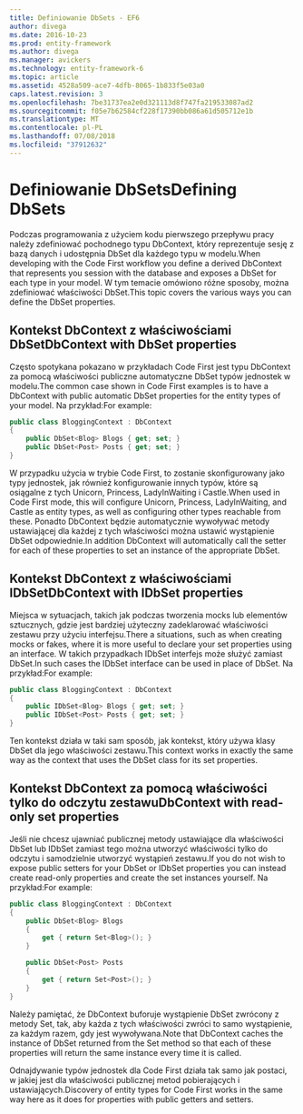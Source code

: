 ```yaml
---
title: Definiowanie DbSets - EF6
author: divega
ms.date: 2016-10-23
ms.prod: entity-framework
ms.author: divega
ms.manager: avickers
ms.technology: entity-framework-6
ms.topic: article
ms.assetid: 4528a509-ace7-4dfb-8065-1b833f5e03a0
caps.latest.revision: 3
ms.openlocfilehash: 7be31737ea2e0d321113d8f747fa219533087ad2
ms.sourcegitcommit: f05e7b62584cf228f17390bb086a61d505712e1b
ms.translationtype: MT
ms.contentlocale: pl-PL
ms.lasthandoff: 07/08/2018
ms.locfileid: "37912632"
---
```

# <a name="defining-dbsets"></a><span data-ttu-id="e2962-102">Definiowanie DbSets</span><span class="sxs-lookup"><span data-stu-id="e2962-102">Defining DbSets</span></span>
<span data-ttu-id="e2962-103">Podczas programowania z użyciem kodu pierwszego przepływu pracy należy zdefiniować pochodnego typu DbContext, który reprezentuje sesję z bazą danych i udostępnia DbSet dla każdego typu w modelu.</span><span class="sxs-lookup"><span data-stu-id="e2962-103">When developing with the Code First workflow you define a derived DbContext that represents you session with the database and exposes a DbSet for each type in your model.</span></span> <span data-ttu-id="e2962-104">W tym temacie omówiono różne sposoby, można zdefiniować właściwości DbSet.</span><span class="sxs-lookup"><span data-stu-id="e2962-104">This topic covers the various ways you can define the DbSet properties.</span></span>  

## <a name="dbcontext-with-dbset-properties"></a><span data-ttu-id="e2962-105">Kontekst DbContext z właściwościami DbSet</span><span class="sxs-lookup"><span data-stu-id="e2962-105">DbContext with DbSet properties</span></span>  

<span data-ttu-id="e2962-106">Często spotykana pokazano w przykładach Code First jest typu DbContext za pomocą właściwości publiczne automatyczne DbSet typów jednostek w modelu.</span><span class="sxs-lookup"><span data-stu-id="e2962-106">The common case shown in Code First examples is to have a DbContext with public automatic DbSet properties for the entity types of your model.</span></span> <span data-ttu-id="e2962-107">Na przykład:</span><span class="sxs-lookup"><span data-stu-id="e2962-107">For example:</span></span>  

``` csharp
public class BloggingContext : DbContext
{
    public DbSet<Blog> Blogs { get; set; }
    public DbSet<Post> Posts { get; set; }
}
```  

<span data-ttu-id="e2962-108">W przypadku użycia w trybie Code First, to zostanie skonfigurowany jako typy jednostek, jak również konfigurowanie innych typów, które są osiągalne z tych Unicorn, Princess, LadyInWaiting i Castle.</span><span class="sxs-lookup"><span data-stu-id="e2962-108">When used in Code First mode, this will configure Unicorn, Princess, LadyInWaiting, and Castle as entity types, as well as configuring other types reachable from these.</span></span> <span data-ttu-id="e2962-109">Ponadto DbContext będzie automatycznie wywoływać metody ustawiającej dla każdej z tych właściwości można ustawić wystąpienie DbSet odpowiednie.</span><span class="sxs-lookup"><span data-stu-id="e2962-109">In addition DbContext will automatically call the setter for each of these properties to set an instance of the appropriate DbSet.</span></span>  

## <a name="dbcontext-with-idbset-properties"></a><span data-ttu-id="e2962-110">Kontekst DbContext z właściwościami IDbSet</span><span class="sxs-lookup"><span data-stu-id="e2962-110">DbContext with IDbSet properties</span></span>  

<span data-ttu-id="e2962-111">Miejsca w sytuacjach, takich jak podczas tworzenia mocks lub elementów sztucznych, gdzie jest bardziej użyteczny zadeklarować właściwości zestawu przy użyciu interfejsu.</span><span class="sxs-lookup"><span data-stu-id="e2962-111">There a situations, such as when creating mocks or fakes, where it is more useful to declare your set properties using an interface.</span></span> <span data-ttu-id="e2962-112">W takich przypadkach IDbSet interfejs może służyć zamiast DbSet.</span><span class="sxs-lookup"><span data-stu-id="e2962-112">In such cases the IDbSet interface can be used in place of DbSet.</span></span> <span data-ttu-id="e2962-113">Na przykład:</span><span class="sxs-lookup"><span data-stu-id="e2962-113">For example:</span></span>  

``` csharp
public class BloggingContext : DbContext
{
    public IDbSet<Blog> Blogs { get; set; }
    public IDbSet<Post> Posts { get; set; }
}
```  

<span data-ttu-id="e2962-114">Ten kontekst działa w taki sam sposób, jak kontekst, który używa klasy DbSet dla jego właściwości zestawu.</span><span class="sxs-lookup"><span data-stu-id="e2962-114">This context works in exactly the same way as the context that uses the DbSet class for its set properties.</span></span>  

## <a name="dbcontext-with-read-only-set-properties"></a><span data-ttu-id="e2962-115">Kontekst DbContext za pomocą właściwości tylko do odczytu zestawu</span><span class="sxs-lookup"><span data-stu-id="e2962-115">DbContext with read-only set properties</span></span>  

<span data-ttu-id="e2962-116">Jeśli nie chcesz ujawniać publicznej metody ustawiające dla właściwości DbSet lub IDbSet zamiast tego można utworzyć właściwości tylko do odczytu i samodzielnie utworzyć wystąpień zestawu.</span><span class="sxs-lookup"><span data-stu-id="e2962-116">If you do not wish to expose public setters for your DbSet or IDbSet properties you can instead create read-only properties and create the set instances yourself.</span></span> <span data-ttu-id="e2962-117">Na przykład:</span><span class="sxs-lookup"><span data-stu-id="e2962-117">For example:</span></span>  

``` csharp
public class BloggingContext : DbContext
{
    public DbSet<Blog> Blogs
    {
        get { return Set<Blog>(); }
    }

    public DbSet<Post> Posts
    {
        get { return Set<Post>(); }
    }
}
```  

<span data-ttu-id="e2962-118">Należy pamiętać, że DbContext buforuje wystąpienie DbSet zwrócony z metody Set, tak, aby każda z tych właściwości zwróci to samo wystąpienie, za każdym razem, gdy jest wywoływana.</span><span class="sxs-lookup"><span data-stu-id="e2962-118">Note that DbContext caches the instance of DbSet returned from the Set method so that each of these properties will return the same instance every time it is called.</span></span>  

<span data-ttu-id="e2962-119">Odnajdywanie typów jednostek dla Code First działa tak samo jak postaci, w jakiej jest dla właściwości publicznej metod pobierających i ustawiających.</span><span class="sxs-lookup"><span data-stu-id="e2962-119">Discovery of entity types for Code First works in the same way here as it does for properties with public getters and setters.</span></span>  

